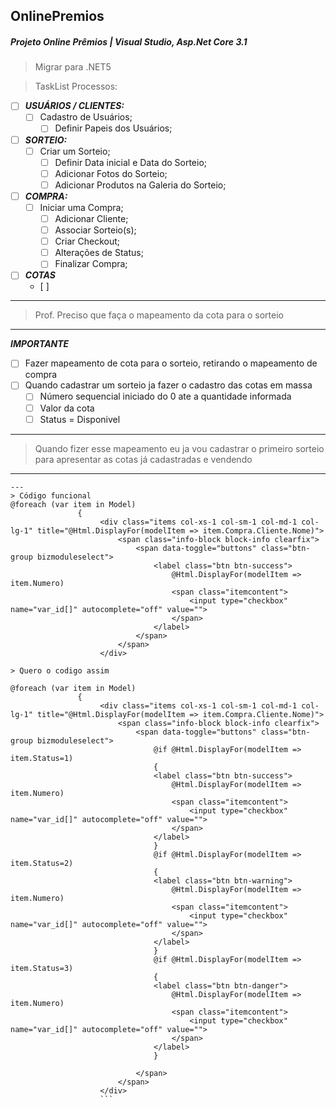 ## OnlinePremios

##### Projeto Online Prêmios | Visual Studio, Asp.Net Core 3.1

> Migrar para .NET5

> TaskList Processos:

- [ ] _**USUÁRIOS / CLIENTES:**_
  - [ ] Cadastro de Usuários;
    - [ ] Definir Papeis dos Usuários;
- [ ] _**SORTEIO:**_
  - [ ] Criar um Sorteio;
    - [ ] Definir Data inicial e Data do Sorteio;
    - [ ] Adicionar Fotos do Sorteio;
    - [ ] Adicionar Produtos na Galeria do Sorteio;
- [ ] _**COMPRA:**_
  - [ ] Iniciar uma Compra;
      - [ ] Adicionar Cliente;
      - [ ] Associar Sorteio(s);
      - [ ] Criar Checkout;
      - [ ] Alterações de Status;
      - [ ] Finalizar Compra;
- [ ] _**COTAS**_
    - [ ] 


---

> Prof. Preciso que faça o mapeamento da cota para o sorteio

---

_**IMPORTANTE**_
- [ ] Fazer mapeamento de cota para o sorteio, retirando o mapeamento de compra
- [ ] Quando cadastrar um sorteio ja fazer o cadastro das cotas em massa
    - [ ] Número sequencial iniciado do 0 ate a quantidade informada
    - [ ] Valor da cota
    - [ ] Status = Disponivel

---

> Quando fizer esse mapeamento eu ja vou cadastrar o primeiro sorteio
> para apresentar as cotas já cadastradas e vendendo

---

```CSharp
---
> Código funcional
@foreach (var item in Model)
               {
                    <div class="items col-xs-1 col-sm-1 col-md-1 col-lg-1" title="@Html.DisplayFor(modelItem => item.Compra.Cliente.Nome)">
                        <span class="info-block block-info clearfix">
                            <span data-toggle="buttons" class="btn-group bizmoduleselect">
                                <label class="btn btn-success">
                                    @Html.DisplayFor(modelItem => item.Numero)
                                    <span class="itemcontent">
                                        <input type="checkbox" name="var_id[]" autocomplete="off" value="">
                                    </span>
                                </label>
                            </span>
                        </span>
                    </div>

> Quero o codigo assim

@foreach (var item in Model)
               {
                    <div class="items col-xs-1 col-sm-1 col-md-1 col-lg-1" title="@Html.DisplayFor(modelItem => item.Compra.Cliente.Nome)">
                        <span class="info-block block-info clearfix">
                            <span data-toggle="buttons" class="btn-group bizmoduleselect">
                                @if @Html.DisplayFor(modelItem => item.Status=1)
                                {
                                <label class="btn btn-success">
                                    @Html.DisplayFor(modelItem => item.Numero)
                                    <span class="itemcontent">
                                        <input type="checkbox" name="var_id[]" autocomplete="off" value="">
                                    </span>
                                </label>
                                }
                                @if @Html.DisplayFor(modelItem => item.Status=2)
                                {
                                <label class="btn btn-warning">
                                    @Html.DisplayFor(modelItem => item.Numero)
                                    <span class="itemcontent">
                                        <input type="checkbox" name="var_id[]" autocomplete="off" value="">
                                    </span>
                                </label>
                                }
                                @if @Html.DisplayFor(modelItem => item.Status=3)
                                {
                                <label class="btn btn-danger">
                                    @Html.DisplayFor(modelItem => item.Numero)
                                    <span class="itemcontent">
                                        <input type="checkbox" name="var_id[]" autocomplete="off" value="">
                                    </span>
                                </label>
                                }

                            </span>
                        </span>
                    </div>
                    ```